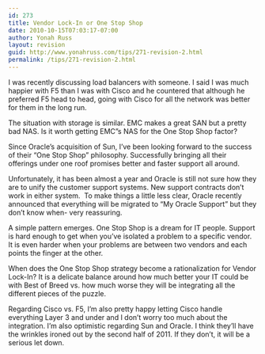 ```yaml
---
id: 273
title: Vendor Lock-In or One Stop Shop
date: 2010-10-15T07:03:17-07:00
author: Yonah Russ
layout: revision
guid: http://www.yonahruss.com/tips/271-revision-2.html
permalink: /tips/271-revision-2.html
---
```

I was recently discussing load balancers with someone. I said I was much happier with F5 than I was with Cisco and he countered that although he preferred F5 head to head, going with Cisco for all the network was better for them in the long run.

The situation with storage is similar. EMC makes a great SAN but a pretty bad NAS. Is it worth getting EMC&#8221;s NAS for the One Stop Shop factor?

Since Oracle&#8217;s acquisition of Sun, I&#8217;ve been looking forward to the success of their &#8220;One Stop Shop&#8221; philosophy. Successfully bringing all their offerings under one roof promises better and faster support all around.

Unfortunately, it has been almost a year and Oracle is still not sure how they are to unify the customer support systems. New support contracts don&#8217;t work in either system.  To make things a little less clear, Oracle recently announced that everything will be migrated to &#8220;My Oracle Support&#8221; but they don&#8217;t know when- very reassuring.

A simple pattern emerges. One Stop Shop is a dream for IT people. Support is hard enough to get when you&#8217;ve isolated a problem to a specific vendor. It is even harder when your problems are between two vendors and each points the finger at the other.

When does the One Stop Shop strategy become a rationalization for Vendor Lock-In? It is a delicate balance around how much better your IT could be with Best of Breed vs. how much worse they will be integrating all the different pieces of the puzzle.

Regarding Cisco vs. F5, I&#8217;m also pretty happy letting Cisco handle everything Layer 3 and under and I don&#8217;t worry too much about the integration. I&#8217;m also optimistic regarding Sun and Oracle. I think they&#8217;ll have the wrinkles ironed out by the second half of 2011. If they don&#8217;t, it will be a serious let down.